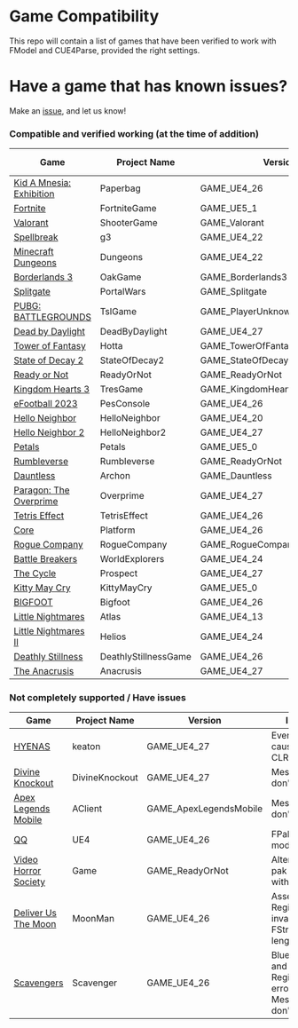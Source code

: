 # Game Compatibility
This repo will contain a list of games that have been verified to work with FModel and CUE4Parse, provided the right settings.

# Have a game that has known issues?
Make an [issue](https://github.com/FModel/Game-Compatibility/issues/new/choose), and let us know!

### Compatible and verified working (at the time of addition)
| Game | Project Name | Version | Mappings File |
| --- | --- | --- | --- |
| [Kid A Mnesia: Exhibition](https://store.epicgames.com/en-US/p/kid-a-mnesia-exhibition) | Paperbag | GAME_UE4_26 |
| [Fortnite](https://store.epicgames.com/en-US/p/fortnite) | FortniteGame | GAME_UE5_1 |
| [Valorant](https://store.epicgames.com/en-US/p/valorant) | ShooterGame | GAME_Valorant |
| [Spellbreak](https://store.epicgames.com/en-US/p/spellbreak) | g3 | GAME_UE4_22 |
| [Minecraft Dungeons](https://store.steampowered.com/app/1672970/Minecraft_Dungeons/) | Dungeons | GAME_UE4_22 |
| [Borderlands 3](https://store.epicgames.com/en-US/p/borderlands-3) | OakGame | GAME_Borderlands3 |
| [Splitgate](https://store.steampowered.com/app/677620/Splitgate/) | PortalWars | GAME_Splitgate |
| [PUBG: BATTLEGROUNDS](https://store.steampowered.com/app/578080/PUBG_BATTLEGROUNDS/) | TslGame | GAME_PlayerUnknownsBattlegrounds |
| [Dead by Daylight](https://store.epicgames.com/en-US/p/dead-by-daylight) | DeadByDaylight | GAME_UE4_27 |
| [Tower of Fantasy](https://store.steampowered.com/app/2064650/Tower_of_Fantasy/) | Hotta | GAME_TowerOfFantasy |
| [State of Decay 2](https://store.steampowered.com/app/495420/State_of_Decay_2_Juggernaut_Edition/) | StateOfDecay2 | GAME_StateOfDecay2 |
| [Ready or Not](https://store.steampowered.com/app/1144200/Ready_or_Not/) | ReadyOrNot | GAME_ReadyOrNot |
| [Kingdom Hearts 3](https://store.epicgames.com/en-US/p/kingdom-hearts-iii) | TresGame | GAME_KingdomHearts3 |
| [eFootball 2023](http://store.steampowered.com/app/1665460/eFootball_2023/) | PesConsole | GAME_UE4_26 |
| [Hello Neighbor](https://store.steampowered.com/app/521890/Hello_Neighbor/) | HelloNeighbor | GAME_UE4_20 |
| [Hello Neighbor 2](https://store.steampowered.com/app/1321680/Hello_Neighbor_2/) | HelloNeighbor2 | GAME_UE4_27 |
| [Petals](https://petalsgame.itch.io/petals) | Petals | GAME_UE5_0 | [Mapping](https://github.com/OutTheShade/Unreal-Mappings-Archive/raw/main/Petals/Mappings.usmap) |
| [Rumbleverse](https://store.epicgames.com/en-US/p/rumbleverse) | Rumbleverse | GAME_ReadyOrNot |
| [Dauntless](https://store.epicgames.com/en-US/p/dauntless) | Archon | GAME_Dauntless |
| [Paragon: The Overprime](https://store.epicgames.com/en-US/p/paragon-the-overprime-0bca60) | Overprime | GAME_UE4_27 |
| [Tetris Effect](https://store.steampowered.com/app/1003590/Tetris_Effect_Connected/) | TetrisEffect | GAME_UE4_26 |
| [Core](https://store.epicgames.com/en-US/p/core) | Platform | GAME_UE4_26 |
| [Rogue Company](https://store.epicgames.com/en-US/p/rogue-company) | RogueCompany | GAME_RogueCompany |
| [Battle Breakers](https://store.epicgames.com/en-US/p/battle-breakers) | WorldExplorers | GAME_UE4_24 |
| [The Cycle](https://store.epicgames.com/en-US/p/thecycle) | Prospect | GAME_UE4_27 |
| [Kitty May Cry](https://store.steampowered.com/app/2123100/Kitty_May_Cry/) | KittyMayCry | GAME_UE5_0 |
| [BIGFOOT](https://store.steampowered.com/app/509980/BIGFOOT/) | Bigfoot | GAME_UE4_26 |
| [Little Nightmares](https://store.steampowered.com/app/424840/Little_Nightmares/) | Atlas | GAME_UE4_13 |
| [Little Nightmares II](https://store.steampowered.com/app/860510/Little_Nightmares_II/) | Helios | GAME_UE4_24 |
| [Deathly Stillness](https://store.steampowered.com/app/1727650/Deathly_Stillness/) | DeathlyStillnessGame | GAME_UE4_26 |
| [The Anacrusis](https://store.steampowered.com/app/1120480/The_Anacrusis/) | Anacrusis | GAME_UE4_27 |

### Not completely supported / Have issues
| Game | Project Name | Version | Issue |
| --- | --- | --- | --- |
| [HYENAS](https://store.steampowered.com/app/1989910/HYENAS/) | keaton | GAME_UE4_27 | Every asset causes a CLR crash |
| [Divine Knockout](https://store.steampowered.com/app/1294660/Divine_Knockout_DKO/) | DivineKnockout | GAME_UE4_27 | Meshes don't load |
| [Apex Legends Mobile](https://play.google.com/store/apps/details?id=com.ea.gp.apexlegendsmobilefps) | AClient | GAME_ApexLegendsMobile | Meshes don't load |
| [QQ](https://play.google.com/store/apps/details?id=com.tencent.mobileqq) | UE4 | GAME_UE4_26 | FPakInfo modification |
| [Video Horror Society](https://store.epicgames.com/en-US/p/vhs) | Game | GAME_ReadyOrNot | Alternate pak GUIDs with keys |
| [Deliver Us The Moon](https://store.steampowered.com/app/428660/Deliver_Us_The_Moon/) | MoonMan | GAME_UE4_26 | Asset Registry invalid FString length |
| [Scavengers](https://store.steampowered.com/app/1183940/Scavengers/) | Scavenger | GAME_UE4_26 | Blueprints and Asset Registry errors & Meshes don't load |
